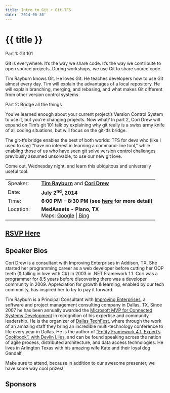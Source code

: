 ```yaml
---
title: Intro to Git + Git-TFS
date: '2014-06-30'
---
```

# {{ title }}

Part 1: Git 101

Git is everywhere. It’s the way we share code. It’s the way we contribute to open source projects. During workshops, we use Git to share source code.

Tim Rayburn knows Git. He loves Git. He teaches developers how to use Git almost every day. Tim will explain the advantages of a local repository. He will explain branching, merging, and rebasing, and what makes Git different from other version control systems

Part 2: Bridge all the things

You’ve learned enough about your current project’s Version Control System to use it, but you’re changing projects. Now what? In part 2, Cori Drew will expand on Tim’s git 101 talk by explaining why git really is a swiss army knife of all coding situations, but will focus on the git-tfs bridge.

The git-tfs bridge enables the best of both worlds: TFS for devs who (like I used to say) "have no interest in learning a command-line tool," while enabling those of us who have seen git solve version control challenges previously assumed unsolvable, to use our new git love.

Come out, Wednesday night, and learn this ubiquitous and universally useful tool.

<table><tbody><tr><td>Speaker:</td><td>&nbsp;</td><td><b><a title="Tim Rayburn" target="_blank" href="http://timrayburn.net/">Tim Rayburn</a></b> and <b><a title="Cori Drew" target="_blank" href="http://truncatedcodr.wordpress.com/">Cori Drew</a></b></td></tr><tr><td>Date:</td><td>&nbsp;</td><td><b>July 2<sup>nd</sup>, 2014</b></td></tr><tr><td valign="top">Time:</td><td>&nbsp;</td><td><b>6:00 PM - 8:30 PM (see <a title="Location" href="../../location/index.html">here</a> for more detail)</b></td></tr><tr><td valign="top">Location:</td><td>&nbsp;</td><td><b>MedAssets - Plano, TX</b><br>Maps: <a title="Google" target="_blank" href="https://goo.gl/maps/1OyNE">Google</a> | <a title="Bing" target="_blank" href="http://binged.it/1afBEJ9">Bing</a></td></tr></tbody></table>

## [RSVP Here](https://www.eventbrite.com/e/intro-to-git-git-tfs-tickets-12072899367)

## Speaker Bios

Cori Drew is a consultant with Improving Enterprises in Addison, TX. She started her programming career as a web developer before cutting her OOP teeth (& falling in love with C#) in 2003 in .NET Framework 1.1. Cori was a programmer for 8.5 years before discovering there was a developer community in 2009. Appreciation for growth & learning, enabled by our tech community, has inspired her to try to pay it forward.

Tim Rayburn is a Principal Consultant with [Improving Enterprises](http://improvingenterprises.com), a software and project management consulting company in Dallas, TX. Since 2007 he has been annually awarded the [Microsoft MVP for Connected Systems Development](http://microsoft.com/mvp) in recognition of his expertise and community leadership. He is the organizer of [Dallas TechFest](http://DallasTechFest.com), where through the work of an amazing staff they bring an incredible multi-technology conference to life every year in Dallas. He is the author of [“Entity Framework 4.1: Expert’s Cookbook”, with Devlin Liles](http://www.packtpub.com/entity-framework-4-1-experts-test-driven-development-architecture-cookbook/book), and can be found speaking across the nation of agile process, distributed architecture, and data access technologies. He lives in Arlington Texas with his amazing wife Kate and their loyal dog Gandalf.

Make sure to attend, because in addition to our awesome presenter, we have some way cool prizes!

## Sponsors
    
